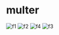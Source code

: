 # multer
![f1](https://user-images.githubusercontent.com/107623602/203979586-e8baa488-33ec-4f6a-ba5f-5d3a4a760f9e.png)
![f2](https://user-images.githubusercontent.com/107623602/203979612-16de1bf1-1dbc-495d-aef0-d7baede8da67.png)
![f4](https://user-images.githubusercontent.com/107623602/203980345-e4922080-6c66-4fd1-86a1-90d98a7d7206.png)
![f3](https://user-images.githubusercontent.com/107623602/203979871-8ab56f36-e437-4335-ab93-6ccfcc252b18.png)
